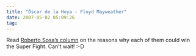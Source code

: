 ```yaml
---
title: "Óscar de la Hoya - Floyd Mayweather"
date: 2007-05-02 05:09:26
tag: 
---
```

Read <a href="http://espndeportes.espn.go.com/news/story?id=554305&amp;s=box&amp;type=column" target="_blank">Roberto Sosa’s column</a> on the reasons why each of them could win the Super Fight. Can’t wait! :-D
